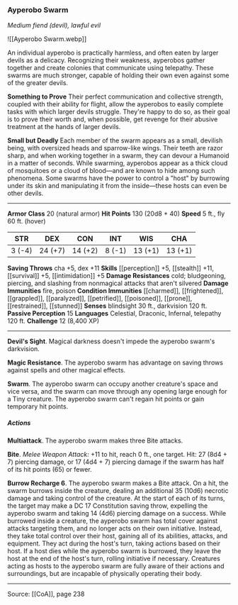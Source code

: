 ### Ayperobo Swarm
_Medium fiend (devil), lawful evil_

![[Ayperobo Swarm.webp]]

An individual ayperobo is practically harmless, and often eaten by larger devils as a delicacy. Recognizing their weakness, ayperobos gather together and create colonies that communicate using telepathy. These swarms are much stronger, capable of holding their own even against some of the greater devils.

**Something to Prove** Their perfect communication and collective strength, coupled with their ability for flight, allow the ayperobos to easily complete tasks with which larger devils struggle. They're happy to do so, as their goal is to prove their worth and, when possible, get revenge for their abusive treatment at the hands of larger devils.


**Small but Deadly** Each member of the swarm appears as a small, devilish being, with oversized heads and sparrow-like wings. Their teeth are razor sharp, and when working together in a swarm, they can devour a Humanoid in a matter of seconds. While swarming, ayperobos appear as a thick cloud of mosquitoes or a cloud of blood—and are known to hide among such phenomena. Some swarms have the power to control a "host" by burrowing under its skin and manipulating it from the inside—these hosts can even be other devils.




---

**Armor Class** 20 (natural armor)
**Hit Points** 130 (20d8 + 40)
**Speed** 5 ft., fly 60 ft. (hover)

| STR     | DEX     | CON     | INT     | WIS     | CHA     |
|---------|---------|---------|---------|---------|---------|
| 3 (-4) | 24 (+7) | 14 (+2) | 8 (-1) | 13 (+1) | 13 (+1) |

**Saving Throws** cha +5, dex +11
**Skills** [[perception]] +5, [[stealth]] +11, [[survival]] +5, [[intimidation]] +5
**Damage Resistances** cold; bludgeoning, piercing, and slashing from nonmagical attacks that aren't silvered
**Damage Immunities** fire, poison
**Condition Immunities** [[charmed]], [[frightened]], [[grappled]], [[paralyzed]], [[petrified]], [[poisoned]], [[prone]], [[restrained]], [[stunned]]
**Senses** blindsight 30 ft., darkvision 120 ft.
**Passive Perception** 15
**Languages** Celestial, Draconic, Infernal, telepathy 120 ft.
**Challenge** 12 (8,400 XP)

---

**Devil's Sight**. Magical darkness doesn't impede the ayperobo swarm's darkvision.

**Magic Resistance**. The ayperobo swarm has advantage on saving throws against spells and other magical effects.

**Swarm**. The ayperobo swarm can occupy another creature's space and vice versa, and the swarm can move through any opening large enough for a Tiny creature. The ayperobo swarm can't regain hit points or gain temporary hit points.

##### Actions
**Multiattack**. The ayperobo swarm makes three Bite attacks.

**Bite**. _Melee Weapon Attack:_ +11 to hit, reach 0 ft., one target. Hit: 27 (8d4 + 7) piercing damage, or 17 (4d4 + 7) piercing damage if the swarm has half of its hit points (65) or fewer.

**Burrow Recharge 6**. The ayperobo swarm makes a Bite attack. On a hit, the swarm burrows inside the creature, dealing an additional 35 (10d6) necrotic damage and taking control of the creature. At the start of each of its turns, the target may make a DC 17 Constitution saving throw, expelling the ayperobo swarm and taking 14 (4d6) piercing damage on a success. While burrowed inside a creature, the ayperobo swarm has total cover against attacks targeting them, and no longer acts on their own initiative. Instead, they take total control over their host, gaining all of its abilities, attacks, and equipment. They act during the host's turn, taking actions based on their host. If a host dies while the ayperobo swarm is burrowed, they leave the host at the end of the host's turn, rolling initiative if necessary. Creatures acting as hosts to the ayperobo swarm are fully aware of their actions and surroundings, but are incapable of physically operating their body.


---

Source: [[CoA]], page 238